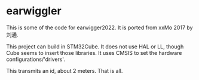 # earwiggler
This is some of the code for earwigger2022. It is ported from xxMo 2017 by 刘通.

This project can build in STM32Cube. It does not use HAL or LL, though Cube seems to insert those libraries.
It uses CMSIS to set the hardware configurations/'drivers'.

This transmits an id, about 2 meters. That is all. 
